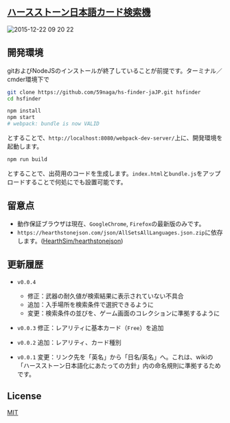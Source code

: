 [ハースストーン日本語カード検索機](http://jsrun.it/59naga/hscdje)
---

![2015-12-22 09 20 22](https://cloud.githubusercontent.com/assets/1548478/11944902/485df5e2-a88d-11e5-8357-52e41d6b2802.png)

開発環境
---

gitおよびNodeJSのインストールが終了していることが前提です。ターミナル／cmder環境下で

```bash
git clone https://github.com/59naga/hs-finder-jaJP.git hsfinder
cd hsfinder

npm install
npm start
# webpack: bundle is now VALID
```

とすることで、`http://localhost:8080/webpack-dev-server/`上に、開発環境を起動します。

```bash
npm run build
```

とすることで、出荷用のコードを生成します。`index.html`と`bundle.js`をアップロードすることで何処にでも設置可能です。

留意点
---

* 動作保証ブラウザは現在、`GoogleChrome`, `Firefox`の最新版のみです。
* `https://hearthstonejson.com/json/AllSetsAllLanguages.json.zip`に依存します。([HearthSim/hearthstonejson](https://github.com/HearthSim/hearthstonejson))

更新履歴
---
* `v0.0.4`
  * 修正：武器の耐久値が検索結果に表示されていない不具合
  * 追加：入手場所を検索条件で選択できるように
  * 変更：検索条件の並びを、ゲーム画面のコレクションに準拠するように

* `v0.0.3` 修正：レアリティに基本カード（`Free`）を追加
* `v0.0.2` 追加：レアリティ、カード種別
* `v0.0.1` 変更：リンク先を「英名」から「日名/英名」へ。これは、wikiの「ハースストーン日本語化にあたっての方針」内の命名規則に準拠するためです。

License
---
[MIT](http://59naga.mit-license.org/)
